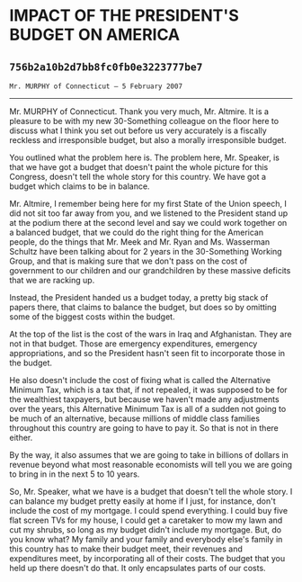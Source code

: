 # IMPACT OF THE PRESIDENT'S BUDGET ON AMERICA
## `756b2a10b2d7bb8fc0fb0e3223777be7`
`Mr. MURPHY of Connecticut — 5 February 2007`

---


Mr. MURPHY of Connecticut. Thank you very much, Mr. Altmire. It is a 
pleasure to be with my new 30-Something colleague on the floor here to 
discuss what I think you set out before us very accurately is a 
fiscally reckless and irresponsible budget, but also a morally 
irresponsible budget.

You outlined what the problem here is. The problem here, Mr. Speaker, 
is that we have got a budget that doesn't paint the whole picture for 
this Congress, doesn't tell the whole story for this country. We have 
got a budget which claims to be in balance.

Mr. Altmire, I remember being here for my first State of the Union 
speech, I did not sit too far away from you, and we listened to the 
President stand up at the podium there at the second level and say we 
could work together on a balanced budget, that we could do the right 
thing for the American people, do the things that Mr. Meek and Mr. Ryan 
and Ms. Wasserman Schultz have been talking about for 2 years in the 
30-Something Working Group, and that is making sure that we don't pass 
on the cost of government to our children and our grandchildren by 
these massive deficits that we are racking up.

Instead, the President handed us a budget today, a pretty big stack 
of papers there, that claims to balance the budget, but does so by 
omitting some of the biggest costs within the budget.

At the top of the list is the cost of the wars in Iraq and 
Afghanistan. They are not in that budget. Those are emergency 
expenditures, emergency appropriations, and so the President hasn't 
seen fit to incorporate those in the budget.

He also doesn't include the cost of fixing what is called the 
Alternative Minimum Tax, which is a tax that, if not repealed, it was 
supposed to be for the wealthiest taxpayers, but because we haven't 
made any adjustments over the years, this Alternative Minimum Tax is 
all of a sudden not going to be much of an alternative, because 
millions of middle class families throughout this country are going to 
have to pay it. So that is not in there either.

By the way, it also assumes that we are going to take in billions of 
dollars in revenue beyond what most reasonable economists will tell you 
we are going to bring in in the next 5 to 10 years.

So, Mr. Speaker, what we have is a budget that doesn't tell the whole 
story. I can balance my budget pretty easily at home if I just, for 
instance, don't include the cost of my mortgage. I could spend 
everything. I could buy five flat screen TVs for my house, I could get 
a caretaker to mow my lawn and cut my shrubs, so long as my budget 
didn't include my mortgage. But, do you know what? My family and your 
family and everybody else's family in this country has to make their 
budget meet, their revenues and expenditures meet, by incorporating all 
of their costs. The budget that you held up there doesn't do that. It 
only encapsulates parts of our costs.